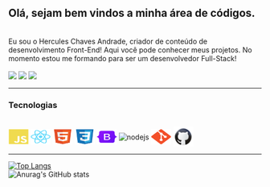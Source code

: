
## Olá, sejam bem vindos a minha área de códigos.
<br>
Eu sou o Hercules Chaves Andrade, criador de conteúdo de desenvolvimento Front-End!
Aqui você pode conhecer meus projetos.
No momento estou me formando para ser um desenvolvedor Full-Stack!
<br>
<br>

<div> 
  <a href="https://instagram.com/hercules_c_andrade" target="_blank"><img src="https://img.shields.io/badge/-Instagram-%23E4405F?style=for-the-badge&logo=instagram&logoColor=white" target="_blank"></a>
  <a href = "mailto:hercules.chaves.andrade@gmail.com"><img src="https://img.shields.io/badge/-Gmail-%23333?style=for-the-badge&logo=gmail&logoColor=red" target="_blank"></a>
  <a href="https://www.linkedin.com/in/h%C3%A9rcules-chaves-andrade-4a2594238/" target="_blank"><img src="https://img.shields.io/badge/-LinkedIn-%230077B5?style=for-the-badge&logo=linkedin&logoColor=white" target="_blank"></a> 
</div>
 <hr>
<h3>Tecnologias</h3>
<div style="display: inline_block"><br>
  <img align="center" alt="Js" height="30" width="40" src="https://raw.githubusercontent.com/devicons/devicon/master/icons/javascript/javascript-plain.svg">
  <img align="center" alt="React" height="30" width="40" src="https://raw.githubusercontent.com/devicons/devicon/master/icons/react/react-original.svg">
  <img align="center" alt="HTML" height="30" width="40" src="https://raw.githubusercontent.com/devicons/devicon/master/icons/html5/html5-original.svg">
  <img align="center" alt="CSS3" height="30" width="40" src="https://raw.githubusercontent.com/devicons/devicon/master/icons/css3/css3-original.svg">
   <img align="center" alt="bootstrap" height="30" width="40" src="https://raw.githubusercontent.com/devicons/devicon/master/icons/bootstrap/bootstrap-original.svg">
   <img align="center" alt="nodejs" height="30" width="40" src="https://raw.githubusercontent.com/devicons/devicon/master/icons/nodejs/bootstrap-original.svg">
   <img align="center" alt="git" height="30" width="40" src="https://raw.githubusercontent.com/devicons/devicon/master/icons/git/git-original.svg">
   <img align="center" width="40" alt="GitHub" src="./icon/github.png" >
</div>
  <hr>
 

[![Top Langs](https://github-readme-stats.vercel.app/api/top-langs/?username=hercules1997&bg_color=00000000)](https://github.com/hecules1997/github-readme-stats)
<br>
![Anurag's GitHub stats](https://github-readme-stats.vercel.app/api?username=hercules1997&show_icons=true&theme=radical)
